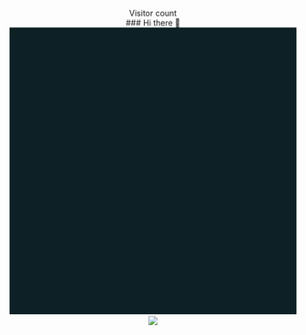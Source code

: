 <p align="center"> 
  Visitor count<br>
  ### Hi there 👋
<img src="assets/imshawan.gif" alt="Hello Fellas">
<img src="https://profile-counter.glitch.me/imshawan/count.svg" />
  </p>

<!--
**imshawan/imshawan** is a ✨ _special_ ✨ repository because its `README.md` (this file) appears on your GitHub profile.

Here are some ideas to get you started:

- 🔭 I’m currently working on ...
- 🌱 I’m currently learning ...
- 👯 I’m looking to collaborate on ...
- 🤔 I’m looking for help with ...
- 💬 Ask me about ...
- 📫 How to reach me: ...
- 😄 Pronouns: ...
- ⚡ Fun fact: ...
-->
